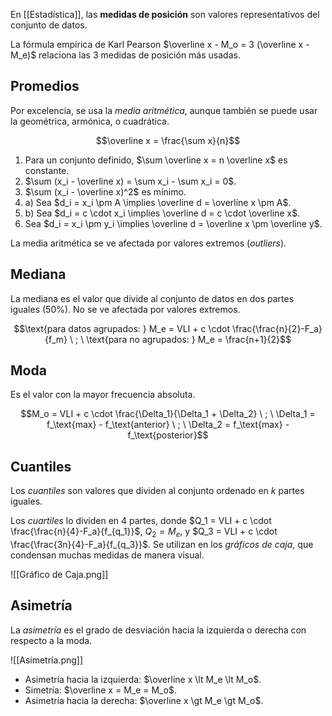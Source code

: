 En [[Estadística]], las **medidas de posición** son valores representativos del conjunto de datos.

La fórmula empírica de Karl Pearson $\overline x - M_o = 3 (\overline x - M_e)$ relaciona las 3 medidas de posición más usadas.

## Promedios

Por excelencia, se usa la _media aritmética_, aunque también se puede usar la geométrica, armónica, o cuadrática.

$$\overline x = \frac{\sum x}{n}$$

1. Para un conjunto definido, $\sum \overline x = n \overline x$ es constante.
2. $\sum (x_i - \overline x) = \sum x_i - \sum x_i = 0$.
3. $\sum (x_i - \overline x)^2$ es mínimo.
4. a) Sea $d_i = x_i \pm A \implies \overline d = \overline x \pm A$.
5. b) Sea $d_i = c \cdot x_i \implies \overline d = c \cdot \overline x$.
6. Sea $d_i = x_i \pm y_i \implies \overline d = \overline x \pm \overline y$.

La media aritmética se ve afectada por valores extremos (_outliers_).

## Mediana

La mediana es el valor que divide al conjunto de datos en dos partes iguales (50%). No se ve afectada por valores extremos.

$$\text{para datos agrupados: } M_e = VLI + c \cdot \frac{\frac{n}{2}-F_a}{f_m} \ ; \ \text{para no agrupados: } M_e = \frac{n+1}{2}$$

## Moda

Es el valor con la mayor frecuencia absoluta.

$$M_o = VLI + c \cdot \frac{\Delta_1}{\Delta_1 + \Delta_2} \ ; \ \Delta_1 = f_\text{max} - f_\text{anterior} \ ; \ \Delta_2 = f_\text{max} - f_\text{posterior}$$

## Cuantiles

Los _cuantiles_ son valores que dividen al conjunto ordenado en $k$ partes iguales.

Los _cuartiles_ lo dividen en 4 partes, donde $Q_1 = VLI + c \cdot \frac{\frac{n}{4}-F_a}{f_{q_1}}$, $Q_2 = M_e$, y $Q_3 = VLI + c \cdot \frac{\frac{3n}{4}-F_a}{f_{q_3}}$. Se utilizan en los _gráficos de caja_, que condensan muchas medidas de manera visual.

![[Gráfico de Caja.png]]

## Asimetría

La _asimetría_ es el grado de desviación hacia la izquierda o derecha con respecto a la moda.

![[Asimetría.png]]

- Asimetría hacia la izquierda: $\overline x \lt M_e \lt M_o$.
- Simetría: $\overline x = M_e = M_o$.
- Asimetría hacia la derecha: $\overline x \gt M_e \gt M_o$.

